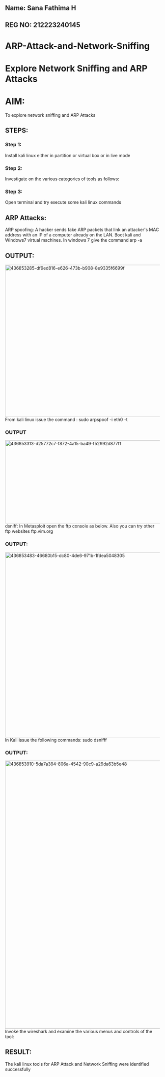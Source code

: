 ## Name: Sana Fathima H
## REG NO: 212223240145
# ARP-Attack-and-Network-Sniffing
# Explore Network Sniffing and ARP Attacks

# AIM:

To explore network sniffing and ARP Attacks

## STEPS:

### Step 1:

Install kali linux either in partition or virtual box or in live mode

### Step 2:

Investigate on the various categories of tools as follows:


### Step 3:
Open terminal and try execute some kali linux commands

## ARP Attacks:  
ARP spoofing: A hacker sends fake ARP packets that link an attacker's MAC address with an IP of a computer already on the LAN. 
Boot kali and Windows7 virtual machines.
In windows 7 give the command arp -a
## OUTPUT:
<img width="704" height="494" alt="436853285-df9ed816-e626-473b-b908-8e9335f6699f" src="https://github.com/user-attachments/assets/8a7834ad-6ae0-45c3-9303-359d90fd3447" />
From kali linux issue the command : sudo arpspoof -i eth0 -t

### OUTPUT
<img width="689" height="270" alt="436853313-d25772c7-f872-4a15-ba49-f52992d877f1" src="https://github.com/user-attachments/assets/806cf959-07bc-4d9f-99c9-c7a621590055" />
dsniff: In Metasploit open the ftp console as below. Also you can try other ftp websites ftp.vim.org

### OUTPUT:
<img width="622" height="601" alt="436853483-46680b15-dc80-4de6-971b-1fdea5048305" src="https://github.com/user-attachments/assets/a0b2644e-cee6-49ea-bbbb-487f9e3ae99d" />
In Kali issue the following commands: sudo dsnifff

### OUTPUT:
<img width="1918" height="871" alt="436853910-5da7a394-806a-4542-90c9-a29da63b5e48" src="https://github.com/user-attachments/assets/5fed5878-0cb2-4275-9225-2a55bd63017b" />
Invoke the wireshark and examine the various menus and controls of the tool:

## RESULT:
The kali linux tools for ARP Attack and Network Sniffing were identified successfully
